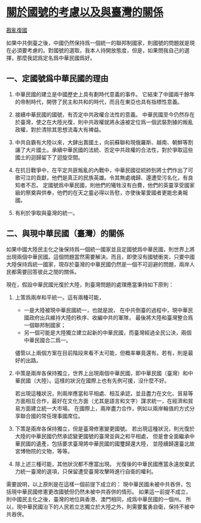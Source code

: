 # [關於國號的考慮以及與臺灣的關係](https://github.com/rebuild-roc/main/blob/master/topics/ROC.md)

[戡亂復國](mailto:rebld-roc@protonmail.com)

如果中共倒臺之後，中國仍然保持爲一個統一的聯邦制國家，則國號的問題就是現在必須要考慮的。對國號的選取，我本人持開放態度，但是，如果問我自己的選擇，那麼我認爲定名爲中華民國爲好。

## 一、定國號爲中華民國的理由

1. 中華民國的建立是中國歷史上具有劃時代意義的事件。
它結束了中國兩千餘年的帝制時代，開啓了民主和共和的時代，而且在東亞也具有指標性意義。

2. 接續中華民國的國號，有否定中共政權合法性的意義。
中華民國至今仍然存在於臺灣，使之在大陸光復，則中共政權就將永遠被定位爲一個武裝割據的叛亂政權，對於清除其思想流毒大有裨益。

3. 中共自霸有大陸以來，大肆出賣國土，向前蘇聯和現俄羅斯、越南、朝鮮等割讓了大片國土。承續中華民國的法統、否定中共政權的合法性，對於爭取這些國土的迴歸留下了迴旋空間。

4. 在抗日戰爭中，在平定共匪叛亂的內戰中，中華民國從統帥到將士們作出了可歌可泣的貢獻，他們是真正的民族英雄。令其無處魂歸、還遭受污名化，有良知者不忍。
定國號爲中華民國，則他們的犧牲沒有白費，他們的英靈享受國家級的祭奠與供奉，他們的在天之靈必得以告慰，亦使後輩愛國者更能忠勇報國。

5. 有利於爭取與臺灣的統一。

## 二、與現中華民國（臺灣）的關係

如果中國大陸民主化之後保持爲一個統一國家並且定國號爲中華民國，則世界上將出現兩個中華民國。這個問題當然需要解決。而且，即使沒有國號衝突，只要中國大陸保持爲統一國家，現存於臺灣的中華民國仍然是一個不可迴避的問題，兩岸人民都需要回答彼此之間的關係。

現在，假設中華民國光復於大陸，則臺灣問題的處理應當秉持如下原則：
1. 上策爲兩岸和平統一。這有兩種可能，
    * 一是大陸被現中華民國統一，也就是說，
      在中共倒臺的過程中，現中華民國政府出兵維持大陸的秩序、收編中共的軍隊，
      最後將大陸和臺灣整合爲一個聯邦制國家；
    * 另一個可能是大陸獨立建立起新的中華民國，而臺灣經過全民公決，兩個中華民國合二爲一。

    儘管以上兩個方案在目前階段來看不太可能，但概率畢竟還有。若有，則是最好的出路。
2. 中策是兩岸各保持獨立，世界上出現兩個中華民國，即中華民國（臺灣）和中華民國（大陸）。這樣的狀況在國際上也有先例可援，沒什麼不好。

    若出現這種狀況，則兩岸應當和平相處、相互承認，並且盡力在文化、貿易等方面相互合作，最好在文化方面（尤其是語言和文字）謀求統一，在經濟和貿易方面建立統一大市場。
    在國際上，兩岸盡力合作，例如以兩岸輪值的方式分享聯合國的常任理事國席位。
3. 下策是兩岸各保持獨立，但是臺灣修憲變更國號。
  若出現這種狀況，則光復於大陸的中華民國仍然承認變更國號的臺灣並與之和平相處，
  但是會全面繼承中華民國的遺產，包括要求臺灣將中華民國的國璽歸還大陸，
  並陸續歸還臺北故宮博物院的文物，等等。
4. 除上述三種可能，其他狀況都不應當出現。
  光復後的中華民國應當永遠放棄武力統一臺灣的選項，只保留遭受臺灣攻擊時進行自衛的權利。


需要說明，以上原則是在這樣一個前提下成立的：
現中華民國未被中共吞併，包括現中華民國修憲更改國號但仍然未被中共吞併的情形。
如果這一前提不成立，則中國民主化之後，臺灣的地位與香港、澳門相同，成爲中華民國的一個州。
所以，現中華民國治下的人民若立志獨立於大陸之外，則需要奮勇自衛，保持不被中共吞併。
